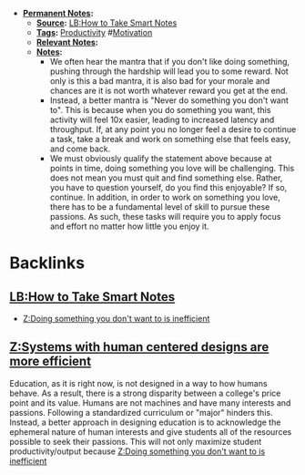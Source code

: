 - **[Permanent Notes](<Permanent Notes.md>):**
    - **[Source](<Source.md>):** [LB:How to Take Smart Notes](<LB:How to Take Smart Notes.md>)
    - **[Tags](<Tags.md>):** [Productivity](<Productivity.md>) #[Motivation](<Motivation.md>)
    - **[Relevant Notes](<Relevant Notes.md>):**
    - **[Notes](<Notes.md>):**
        - We often hear the mantra that if you don't like doing something, pushing through the hardship will lead you to some reward. Not only is this a bad mantra, it is also bad for your morale and chances are it is not worth whatever reward you get at the end.
        - Instead, a better mantra is "Never do something you don't want to". This is because when you do something you want, this activity will feel 10x easier, leading to increased latency and throughput. If, at any point you no longer feel a desire to continue a task, take a break and work on something else that feels easy, and come back.
        - We must obviously qualify the statement above because at points in time, doing something you love will be challenging. This does not mean you must quit and find something else. Rather, you have to question yourself, do you find this enjoyable? If so, continue. In addition, in order to work on something you love, there has to be a fundamental level of skill to pursue these passions. As such, these tasks will require you to apply focus and effort no matter how little you enjoy it.

# Backlinks
## [LB:How to Take Smart Notes](<LB:How to Take Smart Notes.md>)
- [Z:Doing something you don't want to is inefficient](<Z:Doing something you don't want to is inefficient.md>)

## [Z:Systems with human centered designs are more efficient ](<Z:Systems with human centered designs are more efficient .md>)
Education, as it is right now, is not designed in a way to how humans behave. As a result, there is a strong disparity between a college's price point and its value. Humans are not machines and have many interests and passions. Following a standardized curriculum or "major" hinders this. Instead, a better approach in designing education is to acknowledge the ephemeral nature of human interests and give students all of the resources possible to seek their passions. This will not only maximize student productivity/output because [Z:Doing something you don't want to is inefficient](<Z:Doing something you don't want to is inefficient.md>)

